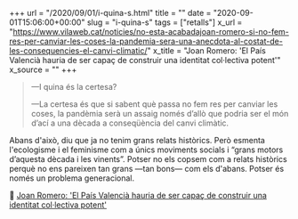 +++
url = "/2020/09/01/i-quina-s.html"
title = ""
date = "2020-09-01T15:06:00+00:00"
slug = "i-quina-s"
tags = ["retalls"]
x_url = "https://www.vilaweb.cat/noticies/no-esta-acabadajoan-romero-si-no-fem-res-per-canviar-les-coses-la-pandemia-sera-una-anecdota-al-costat-de-les-consequencies-el-canvi-climatic/"
x_title = "Joan Romero: 'El País Valencià hauria de ser capaç de construir una identitat col·lectiva potent'"
x_source = ""
+++

> —I quina és la certesa?
> 
> —La certesa és que si sabent què passa no fem res per canviar les coses, la pandèmia serà un assaig només d’allò que podria ser el món d’ací a una dècada a conseqüència del canvi climàtic.

Abans d'això, diu que ja no tenim grans relats històrics. Però esmenta l'ecologisme i el feminisme com a únics moviments socials i “grans motors d’aquesta dècada i les vinents”. Potser no els copsem com a relats històrics perquè no ens pareixen tan grans —tan bons— com els d'abans. Potser és només un problema generacional.

📎 [Joan Romero: 'El País Valencià hauria de ser capaç de construir una identitat col·lectiva potent'](https://www.vilaweb.cat/noticies/no-esta-acabadajoan-romero-si-no-fem-res-per-canviar-les-coses-la-pandemia-sera-una-anecdota-al-costat-de-les-consequencies-el-canvi-climatic/)

